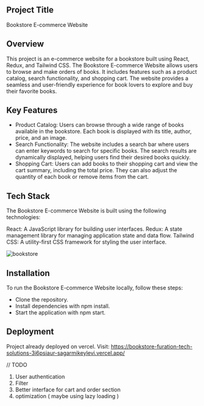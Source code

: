 ## Project Title
Bookstore E-commerce Website

## Overview
This project is an e-commerce website for a bookstore built using React, Redux, and Tailwind CSS. The Bookstore E-commerce Website allows users to browse and make orders of books. It includes features such as a product catalog, search functionality, and shopping cart. The website provides a seamless and user-friendly experience for book lovers to explore and buy their favorite books.

## Key Features
- Product Catalog: Users can browse through a wide range of books available in the bookstore. Each book is displayed with its title, author, price, and an image.
- Search Functionality: The website includes a search bar where users can enter keywords to search for specific books. The search results are dynamically displayed, helping users find their desired books quickly.
- Shopping Cart: Users can add books to their shopping cart and view the cart summary, including the total price. They can also adjust the quantity of each book or remove items from the cart.

## Tech Stack
The Bookstore E-commerce Website is built using the following technologies:

React: A JavaScript library for building user interfaces.
Redux: A state management library for managing application state and data flow.
Tailwind CSS: A utility-first CSS framework for styling the user interface.

![bookstore](https://github.com/Sagarmikeylevi/BOOKSTORE-FurationTechSolutions/assets/114811573/3dbcb743-caca-459e-87e7-4f0ce9cf1e35)

## Installation
To run the Bookstore E-commerce Website locally, follow these steps:

- Clone the repository.
- Install dependencies with npm install.
- Start the application with npm start.

## Deployment
Project already deployed on vercel. Visit: https://bookstore-furation-tech-solutions-3i6psiaur-sagarmikeylevi.vercel.app/

// TODO

1. User authentication 
2. Filter 
3. Better interface for cart and order section 
4. optimization ( maybe using lazy loading )

